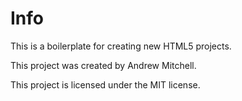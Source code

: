 # Info

This is a boilerplate for creating new HTML5 projects.

This project was created by Andrew Mitchell.

This project is licensed under the MIT license.
